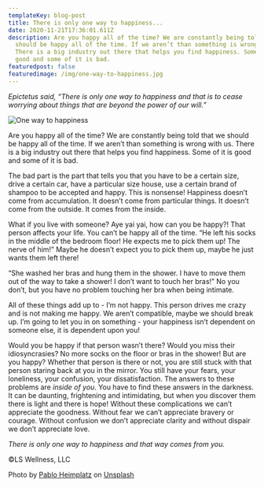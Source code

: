 ```yaml
---
templateKey: blog-post
title: There is only one way to happiness...
date: 2020-11-21T17:36:01.611Z
description: Are you happy all of the time? We are constantly being told that we
  should be happy all of the time. If we aren’t than something is wrong with us.
  There is a big industry out there that helps you find happiness. Some of it is
  good and some of it is bad.
featuredpost: false
featuredimage: /img/one-way-to-happiness.jpg
---
```

*Epictetus said, “There is only one way to happiness and that is to cease worrying about things that are beyond the power of our will.”*

![One way to happiness](/img/one-way-to-happiness.jpg "One way to happiness")

Are you happy all of the time? We are constantly being told that we should be happy all of the time. If we aren’t than something is wrong with us. There is a big industry out there that helps you find happiness. Some of it is good and some of it is bad.

The bad part is the part that tells you that you have to be a certain size, drive a certain car, have a particular size house, use a certain brand of shampoo to be accepted and happy. This is nonsense! Happiness doesn’t come from accumulation. It doesn’t come from particular things. It doesn’t come from the outside. It comes from the inside. 

What if you live with someone? Aye yai yai, how can you be happy?! That person affects your life. You can’t be happy all of the time. “He left his socks in the middle of the bedroom floor! He expects me to pick them up! The nerve of him!” Maybe he doesn’t expect you to pick them up, maybe he just wants them left there!

“She washed her bras and hung them in the shower. I have to move them out of the way to take a shower! I don’t want to touch her bras!” No you don’t, but you have no problem touching her bra when being intimate.

All of these things add up to - I’m not happy. This person drives me crazy and is not making me happy. We aren’t compatible, maybe we should break up. I’m going to let you in on something - your happiness isn’t dependent on someone else, it is dependent upon you!

Would you be happy if that person wasn’t there? Would you miss their idiosyncrasies? No more socks on the floor or bras in the shower! But are you happy? Whether that person is there or not, you are still stuck with that person staring back at you in the mirror. You still have your fears, your loneliness, your confusion, your dissatisfaction. The answers to these problems are *inside of you*. You have to find these answers in the darkness. It can be daunting, frightening and intimidating, but when you discover them there is light and there is hope! Without these complications we can’t appreciate the goodness. Without fear we can’t appreciate bravery or courage. Without confusion we don’t appreciate clarity and without dispair we don’t appreciate love. 

*There is only one way to happiness and that way comes from you.*

©️LS Wellness, LLC

Photo by [Pablo Heimplatz](https://unsplash.com/@pabloheimplatz?utm_source=unsplash&utm_medium=referral&utm_content=creditCopyText) on [Unsplash](https://unsplash.com/s/photos/bra?utm_source=unsplash&utm_medium=referral&utm_content=creditCopyText)